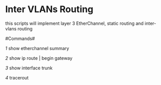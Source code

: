 # **Inter VLANs Routing** #

this scripts will implement layer 3 EtherChannel, static routing and inter-vlans routing

#Commands#

  *1* show etherchannel summary
  
  *2* show ip route | begin gateway
  
  *3* show interface trunk
  
  *4* tracerout
